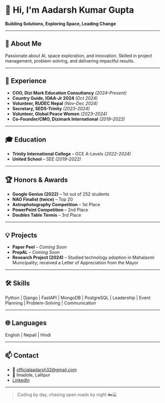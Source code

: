 # 👋 Hi, I'm Aadarsh Kumar Gupta

**Building Solutions, Exploring Space, Leading Change**

---

## 🚀 About Me
Passionate about AI, space exploration, and innovation. Skilled in project management, problem-solving, and delivering impactful results.

---

## 🏢 Experience
- **COO, Dizi Mark Education Consultancy** *(2024–Present)*  
- **Country Guide, IOAA-Jr 2024** *(Oct 2024)*  
- **Volunteer, RUDEC Nepal** *(Nov–Dec 2024)*  
- **Secretary, SEDS-Trinity** *(2023–2024)*  
- **Volunteer, Global Peace Women** *(2023–2024)*  
- **Co-Founder/CMO, Dizimark International** *(2019–2022)*  

---

## 🎓 Education
- **Trinity International College** – GCE A-Levels *(2022–2024)*  
- **United School** – SEE *(2019–2022)*  

---

## 🏆 Honors & Awards
- **Google Genius (2022)** – 1st out of 252 students  
- **NAO Finalist (twice)** – Top 20  
- **Astrophotography Competition** – 1st Place  
- **PowerPoint Competition** – 2nd Place  
- **Doubles Table Tennis** – 3rd Place  

---

## 💡 Projects
- **Paper Peel** – *Coming Soon*  
- **PrepAL** – *Coming Soon*  
- **Research Project (2024)** – Studied technology adoption in Mahalaxmi Municipality; received a Letter of Appreciation from the Mayor  

---

## 🛠️ Skills
Python | Django | FastAPI | MongoDB | PostgreSQL | Leadership | Event Planning | Problem-Solving | Communication  

---

## 🌐 Languages
English | Nepali | Hindi  

---

## 📫 Contact
- 📧 officialaadarsh32@gmail.com  
- 📍 Imadole, Lalitpur  
- [LinkedIn](https://www.linkedin.com/in/aadarsh-gupta-0a7427243/)  

---

> Coding by day, chasing open roads by night 🏍️💻
